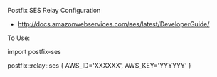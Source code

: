 Postfix SES Relay Configuration

* http://docs.amazonwebservices.com/ses/latest/DeveloperGuide/

To Use:

import postfix-ses

postfix::relay::ses {
    AWS_ID='XXXXXX',
    AWS_KEY='YYYYYY'
    }
